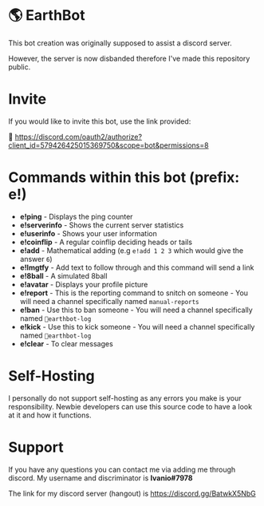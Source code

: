 # 🌎 EarthBot
This bot creation was originally supposed to assist a discord server. 

However, the server is now disbanded therefore I've made this repository public.

# Invite
If you would like to invite this bot, use the link provided:

🔗 https://discord.com/oauth2/authorize?client_id=579426425015369750&scope=bot&permissions=8

# Commands within this bot (prefix: e!)
- **e!ping** - Displays the ping counter
- **e!serverinfo** - Shows the current server statistics
- **e!userinfo** - Shows your user information
- **e!coinflip** - A regular coinflip deciding heads or tails
- **e!add** - Mathematical adding (e.g ``e!add 1 2 3`` which would give the answer ``6``)
- **e!lmgtfy** - Add text to follow through and this command will send a link
- **e!8ball** - A simulated 8ball 
- **e!avatar** - Displays your profile picture
- **e!report** - This is the reporting command to snitch on someone - You will need a channel specifically named ``manual-reports``
- **e!ban** - Use this to ban someone - You will need a channel specifically named ``📜earthbot-log``
- **e!kick** - Use this to kick someone - You will need a channel specifically named ``📜earthbot-log`` 
- **e!clear** - To clear messages

# Self-Hosting
I personally do not support self-hosting as any errors you make is your responsibility. Newbie developers can use this source code to have a look at it and how it functions.

# Support
If you have any questions you can contact me via adding me through discord. My username and discriminator is **Ivanio#7978**

The link for my discord server (hangout) is https://discord.gg/BatwkX5NbG
